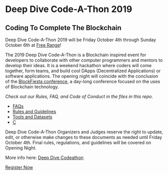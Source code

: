 # Deep Dive Code-A-Thon 2019
## Coding To Complete The Blockchain

Deep Dive Code-A-Thon 2019 will be Friday October 4th through Sunday October 6th at [Free Range](https://freerangespaces.com/)!

The 2019 Deep Dive Code-A-Thon is a Blockchain inspired event for developers to collaborate with other computer programmers and mentors to develop their ideas. It is a weekend hackathon where coders will come together, form teams, and build cool DApps (Decentralized Applications) or software applications. The opening night will coincide with the conclusion of the [BlockFiesta conference](https://www.blockfiesta.org/), a day-long conference focused on the uses of Blockchain technology.

_Check out our Rules, FAQ, and Code of Conduct in the files in this repo._

- [FAQs](FAQ.md)
- [Rules and Guidelines](rules-guidelines.md)
- [Tools and Datasets](tools-and-datasets.md)
- [C](code-of-conduct.md)

Deep Dive Code-A-Thon Organizers and Judges reserve the right to update, edit, or otherwise make changes to these documents as needed until Friday October 4th. Final rules, regulations, and guidelines will be covered on Opening Night.

More info here: [Deep Dive Codeathon](https://deepdivecoding.com/deep-dive-codeathon/)

[Register Now](https://www.eventbrite.com/e/deep-dive-code-a-thon-2019-tickets-63821497818)
